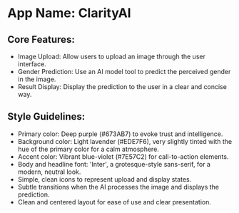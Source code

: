 # **App Name**: ClarityAI

## Core Features:

- Image Upload: Allow users to upload an image through the user interface.
- Gender Prediction: Use an AI model tool to predict the perceived gender in the image.
- Result Display: Display the prediction to the user in a clear and concise way.

## Style Guidelines:

- Primary color: Deep purple (#673AB7) to evoke trust and intelligence.
- Background color: Light lavender (#EDE7F6), very slightly tinted with the hue of the primary color for a calm atmosphere.
- Accent color: Vibrant blue-violet (#7E57C2) for call-to-action elements.
- Body and headline font: 'Inter', a grotesque-style sans-serif, for a modern, neutral look.
- Simple, clean icons to represent upload and display states.
- Subtle transitions when the AI processes the image and displays the prediction.
- Clean and centered layout for ease of use and clear presentation.